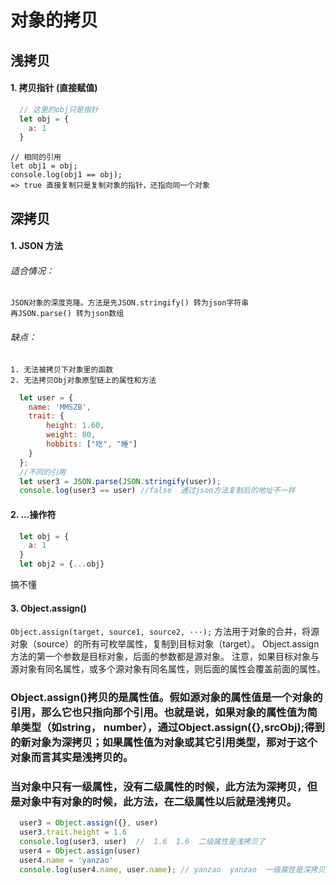 # 对象的拷贝
## 浅拷贝
#### 1. 拷贝指针 (直接赋值)
  ```js
    // 这里的obj只是指针
    let obj = {
      a: 1
    }
  ```
    // 相同的引用
    let obj1 = obj;
    console.log(obj1 == obj); 
    => true 直接复制只是复制对象的指针，还指向同一个对象


## 深拷贝
#### 1. JSON 方法
  ###### 适合情况：
    JSON对象的深度克隆。方法是先JSON.stringify() 转为json字符串
    再JSON.parse() 转为json数组
  ###### 缺点：
    1. 无法被拷贝下对象里的函数
    2. 无法拷贝Obj对象原型链上的属性和方法
  ```js
    let user = {
      name: 'MMSZB',
      trait: {
          height: 1.60,
          weight: 80,
          hobbits: ["吃", "睡"]
      }
    };
    //不同的引用
    let user3 = JSON.parse(JSON.stringify(user));
    console.log(user3 == user) //false  通过json方法复制后的地址不一样
  ``` 
  #### 2.  ...操作符
  ```js
    let obj = {
      a: 1
    }
    let obj2 = {...obj}
  ```
  搞不懂
  #### 3. Object.assign()
  <code>Object.assign(target, source1, source2, ···);</code>
  方法用于对象的合并，将源对象（source）的所有可枚举属性，复制到目标对象（target）。
  Object.assign方法的第一个参数是目标对象，后面的参数都是源对象。
  注意，如果目标对象与源对象有同名属性，或多个源对象有同名属性，则后面的属性会覆盖前面的属性。

  ### Object.assign()拷贝的是属性值。假如源对象的属性值是一个对象的引用，那么它也只指向那个引用。也就是说，如果对象的属性值为简单类型（如string， number），通过Object.assign({},srcObj);得到的新对象为深拷贝；如果属性值为对象或其它引用类型，那对于这个对象而言其实是浅拷贝的。

  ### 当对象中只有一级属性，没有二级属性的时候，此方法为深拷贝，但是对象中有对象的时候，此方法，在二级属性以后就是浅拷贝。
  ```js
    user3 = Object.assign({}, user)
    user3.trait.height = 1.6
    console.log(user3, user)  //  1.6  1.6  二级属性是浅拷贝了 
    user4 = Object.assign(user) 
    user4.name = 'yanzao'
    console.log(user4.name, user.name); // yanzao  yanzao  一级属性是深拷贝
  ```

